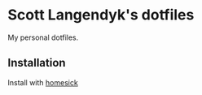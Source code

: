 # Scott Langendyk's dotfiles
My personal dotfiles.

## Installation
Install with [homesick](https://github.com/technicalpickles/homesick)
